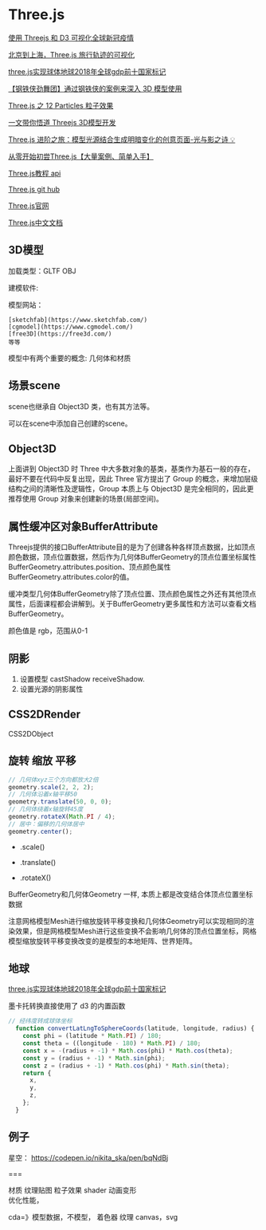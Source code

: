 # Three.js

[使用 Threejs 和 D3 可视化全球新冠疫情](https://juejin.cn/post/6955717062979715079)

[北京到上海，Three.js 旅行轨迹的可视化](https://juejin.cn/post/7041580850261000222)

[three.js实现球体地球2018年全球gdp前十国家标记](https://juejin.cn/post/6844903928916606983)

[【钢铁侠劲舞团】通过钢铁侠的案例来深入 3D 模型使用](https://juejin.cn/post/7171803353310035999)

[Three.js 之 12 Particles 粒子效果](https://juejin.cn/post/7113540626347458591/#heading-12)

[一文带你悟道 Threejs 3D模型开发](https://juejin.cn/post/7170868138068672548)

[Three.js 进阶之旅：模型光源结合生成明暗变化的创意页面-光与影之诗 💡](https://juejin.cn/post/7148969678642102286#heading-27)

[从零开始初尝Three.js【大量案例、简单入手】](https://juejin.cn/post/6844904177345232903)

[Three.js教程 api](http://www.webgl3d.cn/Three.js/?_blank)

[Three.js git hub](https://github.com/mrdoob/three.js/?_blank)

[Three.js官网](https://threejs.org/?_blank)

[Three.js中文文档](http://www.yanhuangxueyuan.com/threejs/docs/index.html?_blank)

## 3D模型

加载类型：GLTF OBJ

建模软件:

模型网站：

```
[sketchfab](https://www.sketchfab.com/)
[cgmodel](https://www.cgmodel.com/)
[free3D](https://free3d.com/)
等等
```

模型中有两个重要的概念: 几何体和材质

## 场景scene

scene也继承自 Object3D 类，也有其方法等。

可以在scene中添加自己创建的scene。

## Object3D

上面讲到 Object3D 时 Three 中大多数对象的基类，基类作为基石一般的存在，最好不要在代码中反复出现，因此 Three 官方提出了 Group 的概念，来增加层级结构之间的清晰性及逻辑性，Group 本质上与 Object3D 是完全相同的，因此更推荐使用 Group 对象来创建新的场景(局部空间)。

## 属性缓冲区对象BufferAttribute

Threejs提供的接口BufferAttribute目的是为了创建各种各样顶点数据，比如顶点颜色数据，顶点位置数据，然后作为几何体BufferGeometry的顶点位置坐标属性BufferGeometry.attributes.position、顶点颜色属性BufferGeometry.attributes.color的值。

缓冲类型几何体BufferGeometry除了顶点位置、顶点颜色属性之外还有其他顶点属性，后面课程都会讲解到。关于BufferGeometry更多属性和方法可以查看文档BufferGeometry。

颜色值是 rgb，范围从0-1

## 阴影

1. 设置模型 castShadow receiveShadow.
2. 设置光源的阴影属性

## CSS2DRender

CSS2DObject

## 旋转 缩放 平移

```js
// 几何体xyz三个方向都放大2倍
geometry.scale(2, 2, 2);
// 几何体沿着x轴平移50
geometry.translate(50, 0, 0);
// 几何体绕着x轴旋转45度
geometry.rotateX(Math.PI / 4);
// 居中：偏移的几何体居中
geometry.center();
```

- .scale()

- .translate()

- .rotateX()

BufferGeometry和几何体Geometry 一样, 本质上都是改变结合体顶点位置坐标数据

注意网格模型Mesh进行缩放旋转平移变换和几何体Geometry可以实现相同的渲染效果，但是网格模型Mesh进行这些变换不会影响几何体的顶点位置坐标，网格模型缩放旋转平移变换改变的是模型的本地矩阵、世界矩阵。

## 地球

[three.js实现球体地球2018年全球gdp前十国家标记](https://juejin.cn/post/6844903928916606983)

墨卡托转换直接使用了 d3 的内置函数

```js
// 经纬度转成球体坐标
  function convertLatLngToSphereCoords(latitude, longitude, radius) {
    const phi = (latitude * Math.PI) / 180;
    const theta = ((longitude - 180) * Math.PI) / 180;
    const x = -(radius + -1) * Math.cos(phi) * Math.cos(theta);
    const y = (radius + -1) * Math.sin(phi);
    const z = (radius + -1) * Math.cos(phi) * Math.sin(theta);
    return {
      x,
      y,
      z,
    };
  }
```

## 例子

星空： <https://codepen.io/nikita_ska/pen/bqNdBj>

===

材质
纹理贴图
粒子效果
shader
动画变形  
优化性能，

cda=》模型数据，不模型，
着色器 纹理
canvas，svg
